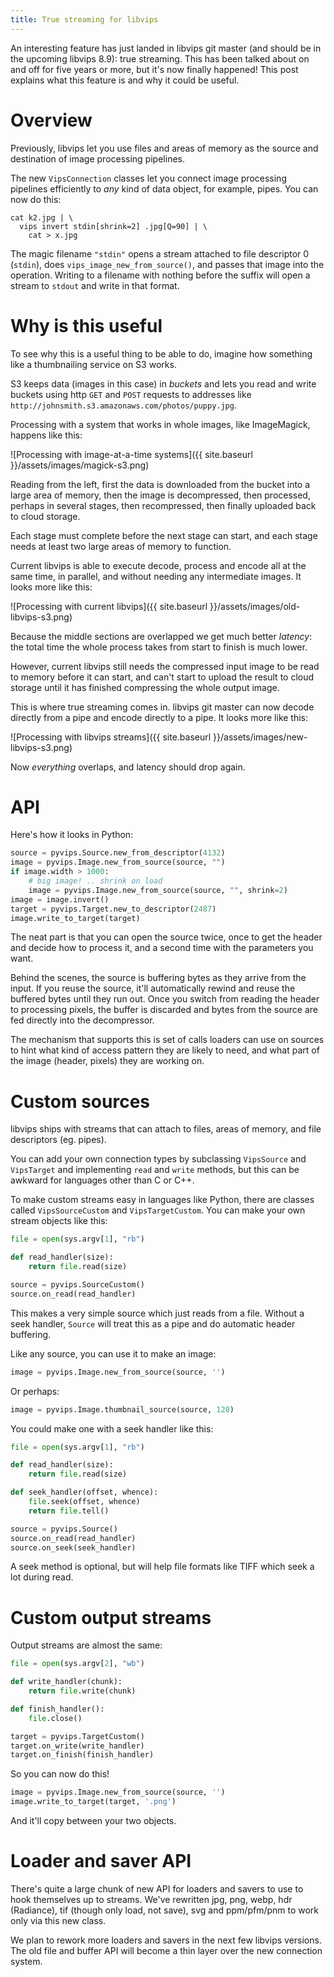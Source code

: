 ```yaml
---
title: True streaming for libvips
---
```


An interesting feature has just landed in libvips git master (and should be
in the upcoming libvips 8.9): true streaming. This has been talked about
on and off for five years or more, but it's now finally happened! This post
explains what this feature is and why it could be useful.

# Overview

Previously, libvips let you use files and areas of memory as the source and
destination of image processing pipelines. 

The new `VipsConnection` classes let you connect image processing pipelines
efficiently to *any* kind of data object, for example, pipes. You can now
do this:

```
cat k2.jpg | \
  vips invert stdin[shrink=2] .jpg[Q=90] | \
    cat > x.jpg
```

The magic filename `"stdin"` opens a stream attached to file descriptor 0
(`stdin`), does `vips_image_new_from_source()`, and passes that image into
the operation. Writing to a filename with nothing before the suffix will
open a stream to `stdout` and write in that format.

# Why is this useful

To see why this is a useful thing to be able to do, imagine how something like
a thumbnailing service on S3 works.

S3 keeps data (images in this case) in *buckets* and lets you read and
write buckets using http `GET` and `POST` requests to addresses like
`http://johnsmith.s3.amazonaws.com/photos/puppy.jpg`.

Processing with a system that works in whole images, like
ImageMagick, happens like this:

![Processing with image-at-a-time systems]({{ site.baseurl }}/assets/images/magick-s3.png)

Reading from the left, first the data is downloaded from the bucket into
a large area of memory, then the image is decompressed, then processed,
perhaps in several stages, then recompressed, then finally uploaded back
to cloud storage.

Each stage must complete before the next stage can start, and each stage
needs at least two large areas of memory to function.

Current libvips is able to execute decode, process and encode all at the same
time, in parallel, and without needing any intermediate images. It looks
more like this:

![Processing with current libvips]({{ site.baseurl }}/assets/images/old-libvips-s3.png)

Because the middle sections are overlapped we get much better *latency*:
the total time the whole process takes from start to finish is much lower.

However, current libvips still needs the compressed input image to be read to
memory before it can start, and can't start to upload the result to cloud
storage until it has finished compressing the whole output image.

This is where true streaming comes in. libvips git master can now decode
directly from a pipe and encode directly to a pipe. It looks more like this:

![Processing with libvips streams]({{ site.baseurl }}/assets/images/new-libvips-s3.png)

Now *everything* overlaps, and latency should drop again.

# API

Here's how it looks in Python:

```python
source = pyvips.Source.new_from_descriptor(4132)
image = pyvips.Image.new_from_source(source, "")
if image.width > 1000:
    # big image! .. shrink on load
    image = pyvips.Image.new_from_source(source, "", shrink=2)
image = image.invert()
target = pyvips.Target.new_to_descriptor(2487)
image.write_to_target(target)
```

The neat part is that you can open the source twice, once to get the header
and decide how to process it, and a second time with the parameters you want.

Behind the scenes, the source is buffering bytes as they arrive from the
input. If you reuse the source, it'll automatically rewind and reuse the
buffered bytes until they run out. Once you switch from reading the header to
processing pixels, the buffer is discarded and bytes from the source are fed
directly into the decompressor.

The mechanism that supports this is set of calls loaders can use on sources to
hint what kind of access pattern they are likely to need, and what part of the
image (header, pixels) they are working on.

# Custom sources

libvips ships with streams that can attach to files, areas of memory, and file
descriptors (eg. pipes). 

You can add your own connection types by subclassing `VipsSource` and
`VipsTarget` and implementing `read` and `write` methods, but this can be
awkward for languages other than C or C++.

To make custom streams easy in languages like Python, there are classes called
`VipsSourceCustom` and `VipsTargetCustom`. You can make your own stream
objects like this:

```python
file = open(sys.argv[1], "rb")

def read_handler(size):
    return file.read(size)

source = pyvips.SourceCustom()
source.on_read(read_handler)
```

This makes a very simple source which just reads from a file.  Without a
seek handler, `Source` will treat this as a pipe and do automatic header
buffering.

Like any source, you can use it to make an image:

```python
image = pyvips.Image.new_from_source(source, '')
```

Or perhaps:

```python
image = pyvips.Image.thumbnail_source(source, 128)
```

You could make one with a seek handler like this:

```python
file = open(sys.argv[1], "rb")

def read_handler(size):
    return file.read(size)

def seek_handler(offset, whence):
    file.seek(offset, whence)
    return file.tell()

source = pyvips.Source()
source.on_read(read_handler)
source.on_seek(seek_handler)
```

A seek method is optional, but will help file formats like TIFF which seek
a lot during read.

# Custom output streams

Output streams are almost the same:

```python
file = open(sys.argv[2], "wb")

def write_handler(chunk):
    return file.write(chunk)

def finish_handler():
    file.close()

target = pyvips.TargetCustom()
target.on_write(write_handler)
target.on_finish(finish_handler)
```

So you can now do this!

```python
image = pyvips.Image.new_from_source(source, '')
image.write_to_target(target, '.png')
```

And it'll copy between your two objects.

# Loader and saver API

There's quite a large chunk of new API for loaders and savers to use to hook
themselves up to streams. We've rewritten jpg, png, webp, hdr (Radiance),
tif (though only load, not save), svg and ppm/pfm/pnm to work only via this
new class.

We plan to rework more loaders and savers in the next few libvips versions. The
old file and buffer API will become a thin layer over the new connection system.
